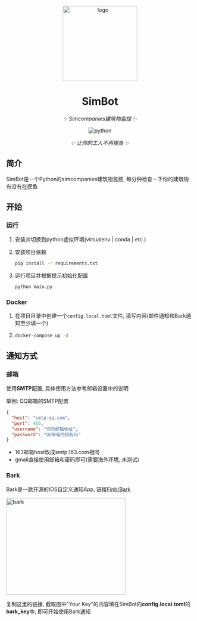 <p align="center">
   <img src="https://d1fxy698ilbz6u.cloudfront.net/static/images/new_logo-300x300.b5c0ea3d6485.png" width="200" height="200" alt="logo"/>
</p>

<div align="center">

# SimBot

*✨ Simcompanies建筑物监控 ✨*

<img src="https://img.shields.io/badge/python-3.11-blue?logo=python&logoColor=edb641" alt="python">

*✨ 让你的工人不再摸鱼 ✨*

</div>

## 简介

SimBot是一个Python的simcompanies建筑物监控, 每分钟检查一下你的建筑物有没有在摸鱼

## 开始

### 运行

1. 安装并切换到python虚拟环境(virtualenv | conda | etc.)
2. 安装项目依赖

   ```bash
   pip install -r requirements.txt
   ```
3. 运行项目并根据提示初始化配置

   ```bash
   python main.py
   ```

### Docker

1. 在项目目录中创建一个`config.local.toml`文件, 填写内容(邮件通知和Bark通知至少填一个)

2. ```bash
   docker-compose up -d
   ```

## 通知方式

### 邮箱

使用**SMTP**配置, 具体使用方法参考邮箱设置中的说明

举例: QQ邮箱的SMTP配置

```json
{
  "host": "smtp.qq.com",
  "port": 465,
  "username": "你的邮箱地址",
  "password": "QQ邮箱的授权码"
}
```

- 163邮箱host改成smtp.163.com相同
- gmail直接使用邮箱和密码即可(需要海外环境, 未测试)

### Bark

Bark是一款开源的IOS自定义通知App, 链接[Finb/Bark](https://github.com/Finb/Bark)

<img src="https://camo.githubusercontent.com/0e5564bc970291ae1ddbc1cee4bdc1e5374d027a7001fe79fc1b862401f1bfe6/68747470733a2f2f7778342e73696e61696d672e636e2f6d77323030302f30303372596671706c7931677264316d65717276636a3630626930387a74396930322e6a7067"  width="320" height="260" alt="bark"/>

复制这里的链接, 截取图中"Your Key"的内容填在SimBot的**config.local.toml**的**bark_key**中, 即可开始使用Bark通知
